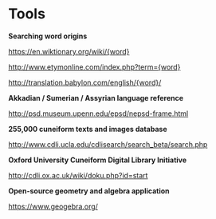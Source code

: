# Tools


**Searching word origins**

https://en.wiktionary.org/wiki/{word}

http://www.etymonline.com/index.php?term={word}

http://translation.babylon.com/english/{word}/


**Akkadian / Sumerian / Assyrian language reference**

http://psd.museum.upenn.edu/epsd/nepsd-frame.html


**255,000 cuneiform texts and images database**

http://www.cdli.ucla.edu/cdlisearch/search_beta/search.php


**Oxford University Cuneiform Digital Library Initiative**

http://cdli.ox.ac.uk/wiki/doku.php?id=start


**Open-source geometry and algebra application**

https://www.geogebra.org/
